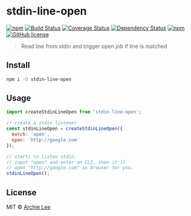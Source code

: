 # stdin-line-open

[![npm](https://img.shields.io/npm/v/stdin-line-open.svg)](https://www.npmjs.com/package/stdin-line-open)
[![Build Status](https://travis-ci.org/jihchi/stdin-line-open.svg?branch=master)](https://travis-ci.org/jihchi/stdin-line-open)
[![Coverage Status](https://coveralls.io/repos/github/jihchi/stdin-line-open/badge.svg?branch=master)](https://coveralls.io/github/jihchi/stdin-line-open?branch=master)
[![Dependency Status](https://david-dm.org/jihchi/stdin-line-open.svg)](https://david-dm.org/jihchi/stdin-line-open)
[![npm](https://img.shields.io/npm/dm/stdin-line-open.svg)](https://www.npmjs.com/package/stdin-line-open)
[![GitHub license](https://img.shields.io/badge/license-MIT-blue.svg)](https://raw.githubusercontent.com/jihchi/stdin-line-open/master/LICENSE)

> Read line from stdin and trigger open job if line is matched

## Install

```sh
npm i -D stdin-line-open
```

## Usage

```js
import createStdinLineOpen from 'stdin-line-open';

// create a stdin listener
const stdinLineOpen = createStdinLineOpen({
  match: 'open',
  open: 'http://google.com'
});

// starts to listen stdin.
// input "open" and enter on CLI, then it'll
// open "http://google.com" in browser for you.
stdinLineOpen();
```

## License

MIT © [Archie Lee](https://github.com/jihchi/stdin-line-open)
